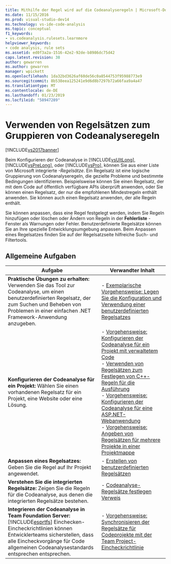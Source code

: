 ```yaml
---
title: Mithilfe der Regel wird auf die Codeanalyseregeln | Microsoft-Dokumentation
ms.date: 11/15/2016
ms.prod: visual-studio-dev14
ms.technology: vs-ide-code-analysis
ms.topic: conceptual
f1_keywords:
- vs.codeanalysis.rulesets.learnmore
helpviewer_keywords:
- code analysis, rule sets
ms.assetid: ed0f3a2a-1516-42e2-92de-b8986dc75d42
caps.latest.revision: 38
author: gewarren
ms.author: gewarren
manager: wpickett
ms.openlocfilehash: 1da32bd3626af60de56c0a8544753f95988773e9
ms.sourcegitcommit: 8b538eea125241e9d6d8b7297b72a66faa9a4a47
ms.translationtype: MT
ms.contentlocale: de-DE
ms.lasthandoff: 01/23/2019
ms.locfileid: "58947289"
---
```

# <a name="using-rule-sets-to-group-code-analysis-rules"></a>Verwenden von Regelsätzen zum Gruppieren von Codeanalyseregeln
[!INCLUDE[vs2017banner](../includes/vs2017banner.md)]

Beim Konfigurieren der Codeanalyse in [!INCLUDE[vsUltLong](../includes/vsultlong-md.md)], [!INCLUDE[vsPreLong](../includes/vsprelong-md.md)], oder [!INCLUDE[vsPro](../includes/vspro-md.md)], können Sie aus einer Liste von Microsoft integrierte *-Regelsätze*. Ein Regelsatz ist eine logische Gruppierung von Codeanalyseregeln, die gezielte Probleme und bestimmte Bedingungen identifizieren. Beispielsweise können Sie einen Regelsatz, der mit dem Code auf öffentlich verfügbare APIs überprüft anwenden, oder Sie können einen Regelsatz, der nur die empfohlenen Mindestregeln enthält anwenden. Sie können auch einen Regelsatz anwenden, der alle Regeln enthält.  
  
 Sie können anpassen, dass eine Regel festgelegt werden, indem Sie Regeln hinzufügen oder löschen oder Ändern von Regeln in der **Fehlerliste** -Fenster als Warnungen oder Fehler. Benutzerdefinierte Regelsätze können Sie an Ihre spezielle Entwicklungsumgebung anpassen. Beim Anpassen eines Regelsatzes finden Sie auf der Regelsatzseite hilfreiche Such- und Filtertools.  
  
## <a name="common-tasks"></a>Allgemeine Aufgaben  
  
|Aufgabe|Verwandter Inhalt|  
|----------|---------------------|  
|**Praktische Übungen zu erhalten:** Verwenden Sie das Tool zur Codeanalyse, um einen benutzerdefinierten Regelsatz, der zum Suchen und Beheben von Problemen in einer einfachen .NET Framework-Anwendung anzugeben.|-   [Exemplarische Vorgehensweise: Legen Sie die Konfiguration und Verwendung einer benutzerdefinierten Regelsatzes](../code-quality/walkthrough-configuring-and-using-a-custom-rule-set.md)|  
|**Konfigurieren der Codeanalyse für ein Projekt:** Wählen Sie einen vorhandenen Regelsatz für ein Projekt, eine Website oder eine Lösung.|-   [Vorgehensweise: Konfigurieren der Codeanalyse für ein Projekt mit verwaltetem Code](../code-quality/how-to-configure-code-analysis-for-a-managed-code-project.md)<br />-   [Verwenden von Regelsätzen zum Festlegen von C++-Regeln für die Ausführung](../code-quality/using-rule-sets-to-specify-the-cpp-rules-to-run.md)<br />-   [Vorgehensweise: Konfigurieren der Codeanalyse für eine ASP.NET-Webanwendung](../code-quality/how-to-configure-code-analysis-for-an-aspnet-web-application.md)<br />-   [Vorgehensweise: Angeben von Regelsätzen für mehrere Projekte in einer Projektmappe](../code-quality/how-to-specify-managed-code-rule-sets-for-multiple-projects-in-a-solution.md)|  
|**Anpassen eines Regelsatzes:** Geben Sie die Regel auf Ihr Projekt angewendet.|-   [Erstellen von benutzerdefinierten Regelsätzen](../code-quality/creating-custom-code-analysis-rule-sets.md)|  
|**Verstehen Sie die integrierten Regelsätze:** Zeigen Sie die Regeln für die Codeanalyse, aus denen die integrierten Regelsätze bestehen.|-   [Codeanalyse-Regelsätze festlegen Verweis](../code-quality/code-analysis-rule-set-reference.md)|  
|**Integrieren der Codeanalyse in Team Foundation Server:** [!INCLUDE[esprtfs](../includes/esprtfs-md.md)] Einchecken-Eincheckrichtlinien können Entwicklerteams sicherstellen, dass alle Eincheckvorgänge für Code allgemeinen Codeanalysestandards entsprechen entsprechen.|-   [Vorgehensweise: Synchronisieren der Regelsätze für Codeprojekte mit der Team Project-Eincheckrichtlinie](../code-quality/how-to-synchronize-code-project-rule-sets-with-team-project-check-in-policy.md)|
